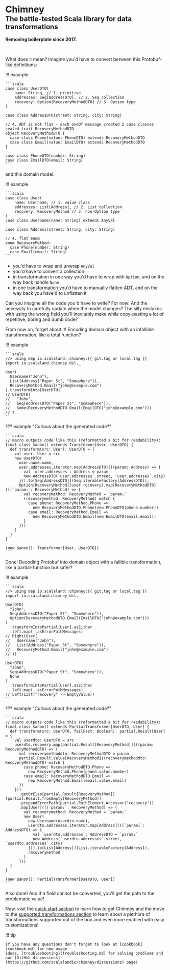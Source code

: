 <h1 style="margin-bottom:0">Chimney</h1>
<h2 style="margin-top:0">The battle-tested Scala library for data transformations</h2>

**Removing boilerplate since 2017.**

<br/>

What does it mean? Imagine you'd have to convert between this Protobuf-like definitions:

!!! example

    ```scala
    case class UserDTO(
        name: String, // 1. primitive
        addresses: Seq[AddressDTO], // 2. Seq collection
        recovery: Option[RecoveryMethodDTO] // 3. Option type
    )
    
    case class AddressDTO(street: String, city: String)
    
    // 4. ADT is not flat - each oneOf message created 2 case classes
    sealed trait RecoveryMethodDTO
    object RecoveryMethodDTO {
      case class Phone(value: PhoneDTO) extends RecoveryMethodDTO
      case class Email(value: EmailDTO) extends RecoveryMethodDTO
    }
    
    case class PhoneDTO(number: String)
    case class EmailDTO(email: String)
    ```

and this domain model:

!!! example

    ```scala
    case class User(
        name: Username, // 1. value class
        addresses: List[Address], // 2. List collection
        recovery: RecoveryMethod // 3. non-Option type
    )
    case class Username(name: String) extends AnyVal
    
    case class Address(street: String, city: String)
    
    // 4. flat enum
    enum RecoveryMethod:
      case Phone(number: String)
      case Email(email: String)
    ```

  - you'd have to wrap and unwrap `AnyVal`
  - you'd have to convert a collection
  - in transformation in one way you'd have to wrap with `Option`, and on the way back handle `None`
  - in one transformation you'd have to manually flatten ADT, and on the way back you have'd to unflatten it

Can you imagine all the code you'd have to write? For now! And the necessity to carefully update when the model changes?
The silly mistakes with using the wrong field you'll inevitably make while copy-pasting a lot of repetitive, boring
and dumb code?

From now on, forget about it! Encoding domain object with an infallible transformation, like a total function?

!!! example

    ```scala
    //> using dep io.scalaland::chimney:{{ git.tag or local.tag }}
    import io.scalaland.chimney.dsl._
    
    User(
      Username("John"),
      List(Address("Paper St", "Somewhere")),
      RecoveryMethod.Email("john@example.com")
    ).transformInto[UserDTO]
    // UserDTO(
    //   "John",
    //   Seq(AddressDTO("Paper St", "Somewhere")),
    //   Some(RecoveryMethodDTO.Email(EmailDTO("john@example.com")))
    // )
    ```

??? example "Curious about the generated code?"

    ```scala
    // macro outputs code like this (reformatted a bit for readability):
    final class $anon() extends Transformer[User, UserDTO] {
      def transform(src: User): UserDTO = {
        val user: User = src
        new UserDTO(
          user.name.name,
          user.addresses.iterator.map[AddressDTO](((param: Address) => {
            val `user.addresses`: Address = param
            new AddressDTO(`user.addresses`.street, `user.addresses`.city)
          })).to[Seq[AddressDTO]](Seq.iterableFactory[AddressDTO]),
          Option[RecoveryMethod](user.recovery).map[RecoveryMethodDTO](((`param₂`: RecoveryMethod) => {
            val recoverymethod: RecoveryMethod = `param₂`
            (recoverymethod: RecoveryMethod) match {
              case phone: RecoveryMethod.Phone =>
                new RecoveryMethodDTO.Phone(new PhoneDTO(phone.number))
              case email: RecoveryMethod.Email =>
                new RecoveryMethodDTO.Email(new EmailDTO(email.email))
            }
          }))
        )
      }
    }
 
    (new $anon(): Transformer[User, UserDTO])
    ```

Done! Decoding Protobuf into domain object with a fallible transformation, like a partial-function but safer?

!!! example

    ```scala
    //> using dep io.scalaland::chimney:{{ git.tag or local.tag }}
    import io.scalaland.chimney.dsl._

    UserDTO(
      "John",
      Seq(AddressDTO("Paper St", "Somewhere")),
      Option(RecoveryMethodDTO.Email(EmailDTO("john@example.com")))
    )
      .transformIntoPartial[User].asEither
      .left.map(_.asErrorPathMessages)
    // Right(User(
    //   Username("John"),
    //   List(Address("Paper St", "Somewhere")),
    //   RecoveryMethod.Email("john@example.com")
    // ))
    
    UserDTO(
      "John",
      Seq(AddressDTO("Paper St", "Somewhere")),
      None
    )
      .transformIntoPartial[User].asEither
      .left.map(_.asErrorPathMessages)
    // Left(List("recovery" -> EmptyValue))
    ```

??? example "Curious about the generated code?"

    ```scala
    // macro outputs code like this (reformatted a bit for readability): 
    final class $anon() extends PartialTransformer[UserDTO, User] {
      def transform(src: UserDTO, failFast: Boolean): partial.Result[User] = {
        val userdto: UserDTO = src
        userdto.recovery.map[partial.Result[RecoveryMethod]](((param: RecoveryMethodDTO) => {
          val recoverymethoddto: RecoveryMethodDTO = param
          partial.Result.Value[RecoveryMethod]((recoverymethoddto: RecoveryMethodDTO) match {
            case phone: RecoveryMethodDTO.Phone =>
              new RecoveryMethod.Phone(phone.value.number)
            case email: RecoveryMethodDTO.Email =>
              new RecoveryMethod.Email(email.value.email)
          })
        }))
          .getOrElse[partial.Result[RecoveryMethod]](partial.Result.fromEmpty[RecoveryMethod])
          .prependErrorPath(partial.PathElement.Accessor("recovery"))
          .map[User](((`param₂`: RecoveryMethod) => {
            val recoverymethod: RecoveryMethod = `param₂`
            new User(
              new Username(userdto.name),
              userdto.addresses.iterator.map[Address](((`param₃`: AddressDTO) => {
                val `userdto.addresses`: AddressDTO = `param₃`
                new Address(`userdto.addresses`.street, `userdto.addresses`.city)
              })).to[List[Address]](List.iterableFactory[Address]),
              recoverymethod
            )
          }))
      }
    }
 
    (new $anon(): PartialTransformer[UserDTO, User])
    ```

Also done! And if a field cannot be converted, you'll get the path to the problematic value!

Now, visit the [quick start section](quickstart.md) to learn how to get Chimney and the move
to the [supported transformations section](supported-transformations.md) to learn about a plethora of transformations
supported out of the box and even more enabled with easy customizations!

!!! tip

    If you have any questions don't forget to look at [cookbook](cookbook.md) for new usage
    ideas, [troubleshooting](troubleshooting.md) for solving problems and
    our [GitHub discussions](https://github.com/scalalandio/chimney/discussions) page! 
